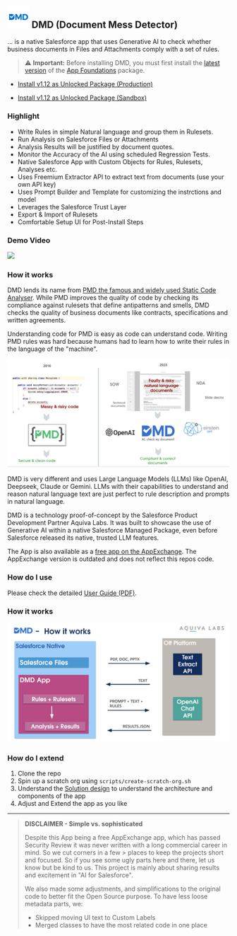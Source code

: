 ## <img src="resources/logo.png"  width="50"/> DMD (Document Mess Detector)

... is a native Salesforce app that uses Generative AI to check whether business documents in Files and Attachments comply with a set of rules.

> ⚠️ **Important:** Before installing DMD, you must first install the [latest version](https://login.salesforce.com/packaging/installPackage.apexp?p0=04tVI000000L3ZBYA0) of the [App Foundations](https://github.com/aquivalabs/app-foundations) package.

- [Install v1.12 as Unlocked Package (Production)](https://login.salesforce.com/packaging/installPackage.apexp?p0=04tVI000000L3sXYAS)

- [Install v1.12 as Unlocked Package (Sandbox)](https://test.salesforce.com/packaging/installPackage.apexp?p0=04tVI000000L3sXYAS)

### Highlight

- Write Rules in simple Natural language and group them in Rulesets.
- Run Analysis on Salesforce Files or Attachments
- Analysis Results will be justified by document quotes.
- Monitor the Accuracy of the AI using scheduled Regression Tests.
- Native Salesforce App with Custom Objects for Rules, Rulesets, Analyses etc.
- Uses Freemium Extractor API to extract text from documents (use your own API key)
- Uses Prompt Builder and Template for customizing the instrctions and model
- Leverages the Salesforce Trust Layer
- Export & Import of Rulesets
- Comfortable Setup UI for Post-Install Steps

### Demo Video

[![](http://img.youtube.com/vi/kGpFUgR-6Bg/hqdefault.jpg)](https://youtu.be/kGpFUgR-6Bg "")

### How it works

DMD lends its name from [PMD the famous and widely used Static Code Analyser](https://pmd.github.io/). While PMD improves the quality of code by checking its compliance against rulesets that define antipatterns and smells, DMD checks the quality of business documents like contracts, specifications and written agreements.

Understanding code for PMD is easy as code can understand code. Writing PMD rules was hard because humans had to learn how to write their rules in the language of the "machine".

<img src="resources/pmd-vs-dmd.png" />

DMD is very different and uses Large Language Models (LLMs) like OpenAI, Deepseek, Claude or Gemini. LLMs with their capabilities to understand and reason natural language text are just perfect to rule description and prompts in natural language.

DMD is a technology proof-of-concept by the Salesforce Product Development Partner Aquiva Labs. It was built to showcase the use of Generative AI within a native Salesforce Managed Package, even before Salesforce released its native, trusted LLM features.

The App is also available as a [free app on the AppExchange](https://appexchange.salesforce.com/appxListingDetail?listingId=8ae56cbd-8b6b-4009-bf17-1781d9416fe8). The AppExchange version is outdated and does not reflect this repos code.

### How do I use 

 Please check the detailed [User Guide (PDF)](user-guide.pdf).

### How it works 

<img src="resources/how-it-works.png" />

### How do I extend 

1. Clone the repo
1. Spin up a scratch org using `scripts/create-scratch-org.sh`
1. Understand the [Solution design](solution-design.md) to understand the architecture and components of the app
1. Adjust and Extend the app as you like

---

> __DISCLAIMER - Simple vs. sophisticated__
> 
> Despite this App being a free AppExchange app, which has passed Security Review it was never written with a long commercial career in mind. So we cut corners in a few > places to keep the projects short and focused. So if you see some ugly parts here 
> and there, let us know but be kind to us. This project is mainly about sharing 
> results and excitement in "AI for Salesforce".
> 
> We also made some adjustments, and simplifications to the original code to better 
> fit the Open Source purpose. To have less loose metadata parts, we:
> 
> - Skipped moving UI text to Custom Labels
> - Merged classes to have the most related code in one place